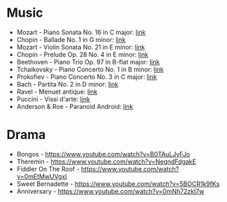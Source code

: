# Music

* Mozart - Piano Sonata No. 16 in C major: [link](https://en.wikipedia.org/wiki/Piano_Sonata_No._16_(Mozart))
* Chopin - Ballade No. 1 in G minor: [link](https://en.wikipedia.org/wiki/Ballades_(Chopin)#Ballade_No._1)
* Mozart - Violin Sonata No. 21 in E minor: [link](https://en.wikipedia.org/wiki/Violin_Sonata_No._21_(Mozart))
* Chopin - Prelude Op. 28 No. 4 in E minor: [link](https://en.wikipedia.org/wiki/Prelude,_Op._28,_No._4_(Chopin))
* Beethoven - Piano Trio Op. 97 in B-flat major: [link](https://en.wikipedia.org/wiki/Piano_Trio,_Op._97_(Beethoven))
* Tchaikovsky - Piano Concerto No. 1 in B minor: [link](https://en.wikipedia.org/wiki/Piano_Concerto_No._1_(Tchaikovsky))
* Prokofiev - Piano Concerto No. 3 in C major: [link](https://en.wikipedia.org/wiki/Piano_Concerto_No._3_(Prokofiev))
* Bach - Partita No. 2 in D minor: [link](https://en.wikipedia.org/wiki/Partita_for_Violin_No._2_(Bach))
* Ravel - Menuet antique: [link](https://en.wikipedia.org/wiki/Menuet_antique)
* Puccini - Vissi d'arte: [link](https://en.wikipedia.org/wiki/Vissi_d%27arte)
* Anderson & Roe - Paranoid Android: [link](https://www.andersonroe.com/mv-paranoid-android)

# Drama
* Bongos - https://www.youtube.com/watch?v=B0TAuLJyFJo
* Theremin - https://www.youtube.com/watch?v=NeqndFdgakE
* Fiddler On The Roof - https://www.youtube.com/watch?v=0mEtMwUVgxI
* Sweet Bernadette - https://www.youtube.com/watch?v=5BOCR1k9fKs
* Anniversary - https://www.youtube.com/watch?v=0mNh72zkI7w
